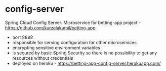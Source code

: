 # config-server

Spring Cloud Config Server. Microservice for betting-app project - https://github.com/kurzelakamil/betting-app

* port 8888
* responsible for serving configuration for other microservices
* encrypting sensitive environment variables
* is secured by basic Spring Security so there is no possibility to get any resources without credentials
* deployed on heroku - https://betting-app-config-server.herokuapp.com/

